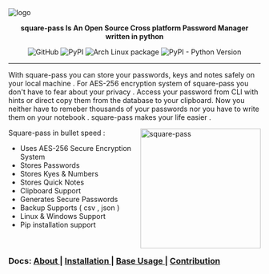 

<img src="https://i.imgur.com/UtEl09V.jpeg" alt="logo" align="center">

**<p align="center">  square-pass Is An Open Source Cross platform Password Manager written in python  </p>**

<center>
<img alt="GitHub" src="https://img.shields.io/github/license/jis4nx/square-pass">
<img alt="PyPI" src="https://img.shields.io/pypi/v/square-pass">
<img alt="Arch Linux package" src="https://img.shields.io/archlinux/v/square-pass/x86_64/yay">

<img alt="PyPI - Python Version" src="https://img.shields.io/pypi/pyversions/square-pass">

</center>

---

With square-pass you can store your passwords, keys and notes safely on your local machine .
For AES-256 encryption system of square-pass you don't have to fear about your privacy .
Access your password from CLI with hints or direct copy them from the database to your clipboard.
Now you neither have to remeber thousands of your passwords nor you have to write them on your notebook .
square-pass makes your life easier .

<div>
<img src="https://i.imgur.com/C62XIzw.gif" alt="square-pass" align="right" height="240px">
</div>
  
Square-pass in bullet speed :
  - Uses AES-256 Secure Encryption System 
  - Stores Passwords
  - Stores Kyes & Numbers
  - Stores Quick Notes
  - Clipboard Support
  - Generates Secure Passwords
  - Backup Supports ( csv , json )
  - Linux & Windows Support 
  - Pip installation support 

  
</br>

### Docs: [ About ](https://github.com/) | [ Installation ](https://github.com/) | [ Base Usage ](https://github.com/) | [ Contribution ](https://github/)
